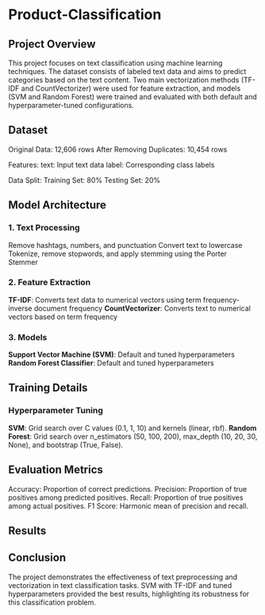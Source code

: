 # Product-Classification

## Project Overview
This project focuses on text classification using machine learning techniques. The dataset consists of labeled text data and aims to predict categories based on the text content. Two main vectorization methods (TF-IDF and CountVectorizer) were used for feature extraction, and models (SVM and Random Forest) were trained and evaluated with both default and hyperparameter-tuned configurations.

## Dataset
Original Data: 12,606 rows
After Removing Duplicates: 10,454 rows

Features:
text: Input text data
label: Corresponding class labels

Data Split:
Training Set: 80%
Testing Set: 20%

## Model Architecture
### 1. Text Processing
Remove hashtags, numbers, and punctuation
Convert text to lowercase
Tokenize, remove stopwords, and apply stemming using the Porter Stemmer

### 2. Feature Extraction
**TF-IDF**: Converts text data to numerical vectors using term frequency-inverse document frequency
**CountVectorizer**: Converts text to numerical vectors based on term frequency

### 3. Models
**Support Vector Machine (SVM)**: Default and tuned hyperparameters
**Random Forest Classifier**: Default and tuned hyperparameters

## Training Details
### Hyperparameter Tuning
**SVM**: Grid search over C values (0.1, 1, 10) and kernels (linear, rbf).
**Random Forest**: Grid search over n_estimators (50, 100, 200), max_depth (10, 20, 30, None), and bootstrap (True, False).

## Evaluation Metrics
Accuracy: Proportion of correct predictions.
Precision: Proportion of true positives among predicted positives.
Recall: Proportion of true positives among actual positives.
F1 Score: Harmonic mean of precision and recall.

## Results


## Conclusion
The project demonstrates the effectiveness of text preprocessing and vectorization in text classification tasks. SVM with TF-IDF and tuned hyperparameters provided the best results, highlighting its robustness for this classification problem.
